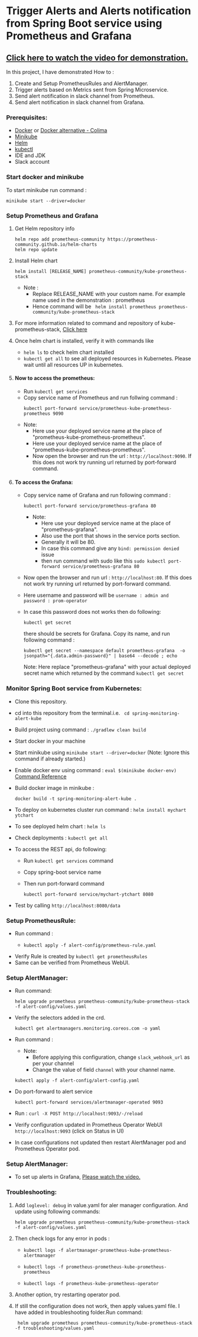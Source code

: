 # Trigger Alerts and Alerts notification from Spring Boot service using Prometheus and Grafana

## [Click here to watch the video for demonstration.]()

In this project, I have demonstrated How to : 
1. Create and Setup PrometheusRules and AlertManager. 
2. Trigger alerts based on Metrics sent from Spring Microservice.
3. Send alert notification in slack channel from Prometheus.
4. Send alert notification in slack channel from Grafana.

### Prerequisites:
- [Docker](https://docs.docker.com/engine/install/) or [Docker alternative - Colima](https://github.com/abiosoft/colima)
- [Minikube](https://minikube.sigs.k8s.io/docs/start/)
- [Helm](https://helm.sh/docs/intro/install/)
- [kubectl](https://kubernetes.io/docs/tasks/tools/)
- IDE and JDK
- Slack account

### Start docker and minikube
To start minikube run command :

``` minikube start --driver=docker ```

### Setup Prometheus and Grafana
1. Get Helm repository info
      ```
      helm repo add prometheus-community https://prometheus-community.github.io/helm-charts
      helm repo update
      ```
2. Install Helm chart
    ```
    helm install [RELEASE_NAME] prometheus-community/kube-prometheus-stack
    ```
    - Note :
        - Replace RELEASE_NAME with your custom name. For example name used in the demonstration : prometheus
        - Hence command will be ` helm install prometheus prometheus-community/kube-prometheus-stack`
3. For more information related to command and repository of kube-prometheus-stack, [Click here](https://github.com/prometheus-community/helm-charts/tree/main/charts/kube-prometheus-stack)
4. Once helm chart is installed, verify it with commands like
    - `helm ls` to check helm chart installed
    - `kubectl get all` to see all deployed resources in Kubernetes. Please wait until all resources UP in kubernetes.
5. #### Now to access the prometheus:
    - Run `kubectl get services`
    - Copy service name of Prometheus and run follwing command :
      ```
      kubectl port-forward service/prometheus-kube-prometheus-prometheus 9090
      ```
    - Note:
        - Here use your deployed service name at the place of "prometheus-kube-prometheus-prometheus".
        - Here use your deployed service name at the place of "prometheus-kube-prometheus-prometheus".
        - Now open the browser and run the url : `http://localhost:9090`. If this does not work try running url returned by port-forward command.
6. #### To access the Grafana:

    - Copy service name of Grafana and run following command :
      ```
      kubectl port-forward service/prometheus-grafana 80
      ```
        - Note:
            - Here use your deployed service name at the place of "prometheus-grafana".
            - Also use the port that shows in the service ports section.
            - Generally it will be 80.
            - In case this command give any `bind: permission denied` issue
            - then run command with sudo like this  `sudo kubectl port-forward service/prometheus-grafana 80`

    - Now open the browser and run url : `http://localhost:80`. If this does not work try running url returned by port-forward command.
    - Here username and password will be `username : admin and password : prom-operator`
    - In case this password does not works then do following:

         ```
         kubectl get secret
         ``` 
      there should be secrets for Grafana. Copy its name, and run following command :
       ```
       kubectl get secret --namespace default prometheus-grafana  -o jsonpath="{.data.admin-password}" | base64 --decode ; echo
       ```
      Note:  Here replace "prometheus-grafana" with your actual deployed secret name which returned by the command `kubectl get secret`


### Monitor Spring Boot service from Kubernetes:

- Clone this repository.
- cd into this repository from the terminal.i.e. ``` cd spring-monitoring-alert-kube```
- Build project using command :  ```./gradlew clean build```
- Start docker in your machine
- Start minikube using ``` minikube start --driver=docker ``` (Note: Ignore this command if already started.)
- Enable docker env using command :  ```eval $(minikube docker-env)  ```  [Command Reference](https://minikube.sigs.k8s.io/docs/commands/docker-env/)
- Build docker image in minikube :

   ```docker build -t spring-monitoring-alert-kube .```

- To deploy on kubernetes cluster run command : ``` helm install mychart ytchart ```
- To see deployed helm chart : ```helm ls ```
- Check deployments : ```kubectl get all ```
- To access the REST api, do following:
    - Run `kubectl get services` command
    - Copy spring-boot service name
    - Then run port-forward command

      ```
      kubectl port-forward service/mychart-ytchart 8080
      ```
- Test by calling `http://localhost:8080/data`

### Setup PrometheusRule:

- Run command : 
  - ```
    kubectl apply -f alert-config/prometheus-rule.yaml
    ```
- Verify Rule is created by ```kubectl get prometheusRules```
- Same can be verified from Prometheus WebUI.

### Setup AlertManager:

- Run command:
  
  ```helm upgrade prometheus prometheus-community/kube-prometheus-stack  -f alert-config/values.yaml```

- Verify the selectors added in the crd.
  
    ```kubectl get alertmanagers.monitoring.coreos.com -o yaml```

- Run command :
  - Note: 
    - Before applying this configuration, change ```slack_webhook_url``` as per your channel
    - Change the value of field ```channel``` with your channel name.

  ```kubectl apply -f alert-config/alert-config.yaml```


- Do port-forward to alert service
    
    ```kubectl port-forward services/alertmanager-operated 9093```
- Run : ```curl -X POST http://localhost:9093/-/reload```

- Verify configuration updated in Prometheus Operator WebUI ``` http://localhost:9093 ``` (click on Status in UI) 
- In case configurations not updated then restart AlertManager pod and Prometheus Operator pod.

### Setup AlertManager:
- To set up alerts in Grafana, [Please watch the video.]()

### Troubleshooting:
1. Add ```loglevel: debug``` in value.yaml for aler manager configuration. And update using following commands:

    ```helm upgrade prometheus prometheus-community/kube-prometheus-stack  -f alert-config/values.yaml```

2. Then check logs for any error in pods :

   -  ```kubectl logs -f alertmanager-prometheus-kube-prometheus-alertmanager```

   - ```kubectl logs -f prometheus-prometheus-kube-prometheus-prometheus```
     
   - ```kubectl logs -f prometheus-kube-prometheus-operator```
3. Another option, try restarting operator pod.

4. If still the configuration does not work, then apply values.yaml file. I have added in troubleshooting folder.Run command:

    ``` helm upgrade prometheus prometheus-community/kube-prometheus-stack  -f troubleshooting/values.yaml```
    